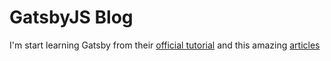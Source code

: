 # GatsbyJS Blog

I'm start learning Gatsby from their [official tutorial](https://www.gatsbyjs.com/tutorial/) and this amazing [articles](https://dev.to/ibaslogic/gatsby-tutorial-a-step-by-step-guide-to-building-a-gatsby-site-from-scratch-2neh)